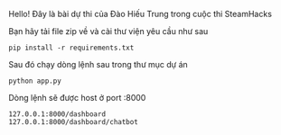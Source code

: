 Hello!
Đây là bài dự thi của Đào Hiếu Trung trong cuộc thi SteamHacks

Bạn hãy tải file zip về và cài thư viện yêu cầu như sau




    pip install -r requirements.txt

Sau đó chạy dòng lệnh sau trong thư mục dự án




    python app.py

Dòng lệnh sẽ được host ở port :8000




    127.0.0.1:8000/dashboard
    127.0.0.1:8000/dashboard/chatbot